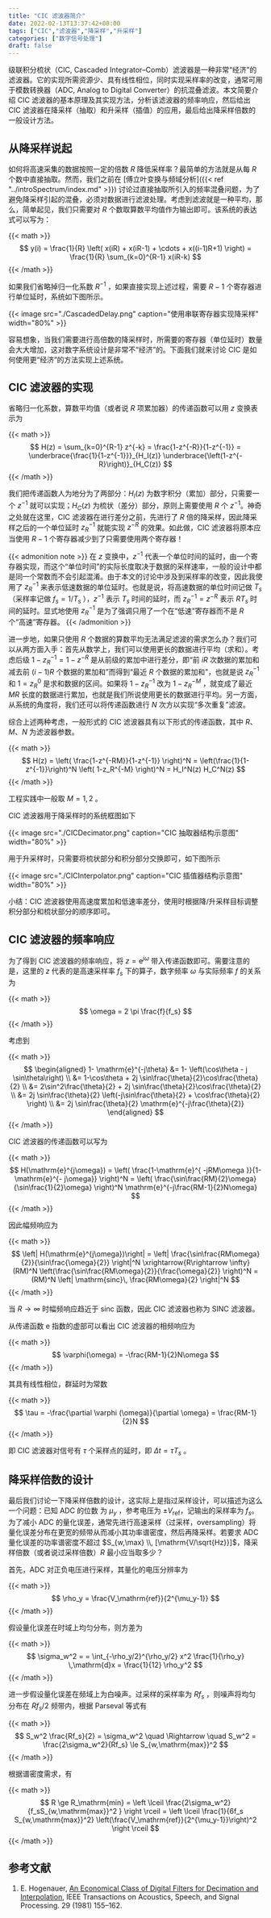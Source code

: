 ```yaml
---
title: "CIC 滤波器简介"
date: 2022-02-13T13:37:42+08:00
tags: ["CIC","滤波器","降采样","升采样"]
categories: ["数字信号处理"]
draft: false
---
```


级联积分梳状（CIC, Cascaded Integrator–Comb）滤波器是一种非常“经济”的滤波器。它的实现所需资源少、具有线性相位，同时实现采样率的改变，通常可用于模数转换器（ADC, Analog to Digital Converter）的抗混叠滤波。本文简要介绍 CIC 滤波器的基本原理及其实现方法，分析该滤波器的频率响应，然后给出 CIC 滤波器在降采样（抽取）和升采样（插值）的应用，最后给出降采样倍数的一般设计方法。

<!--more-->


## 从降采样说起

如何将高速采集的数据按照一定的倍数 $R$ 降低采样率？最简单的方法就是从每 $R$ 个数中直接抽取。然而，我们之前在 [傅立叶变换与频域分析]({{< ref "../introSpectrum/index.md" >}}) 讨论过直接抽取所引入的频率混叠问题，为了避免降采样引起的混叠，必须对数据进行滤波处理。考虑到滤波就是一种平均，那么，简单起见，我们只需要对 $R$ 个数取算数平均值作为输出即可。该系统的表达式可以写为：

{{< math >}} $$
y(i) = \frac{1}{R} \left( x(iR) + x(iR-1) + \cdots + x((i-1)R+1) \right) = \frac{1}{R} \sum_{k=0}^{R-1} x(iR-k)
$$ {{< /math >}}

如果我们省略掉归一化系数 $R^{-1}$ ，如果直接实现上述过程，需要 $R-1$ 个寄存器进行单位延时，系统如下图所示。

{{< image src="./CascadedDelay.png" caption="使用串联寄存器实现降采样" width="80%" >}}

容易想象，当我们需要进行高倍数的降采样时，所需要的寄存器（单位延时）数量会大大增加，这对数字系统设计是非常不“经济”的。下面我们就来讨论 CIC 是如何使用更“经济”的方法实现上述系统。



## CIC 滤波器的实现

省略归一化系数，算数平均值（或者说 $R$ 项累加器）的传递函数可以用 $z$ 变换表示为

{{< math >}} $$
H(z) = \sum_{k=0}^{R-1} z^{-k} 
= \frac{1-z^{-R}}{1-z^{-1}} 
= \underbrace{\frac{1}{1-z^{-1}}}_{H_I(z)} 
  \underbrace{\left(1-z^{-R}\right)}_{H_C(z)}
$$ {{< /math >}}

我们把传递函数人为地分为了两部分：$H_I(z)$ 为数字积分（累加）部分，只需要一个 $z^{-1}$ 就可以实现；$H_C(z)$ 为梳状（差分）部分，原则上需要使用 $R$ 个 $z^{-1}$。神奇之处就在这里，CIC 滤波器在进行差分之前，先进行了 $R$ 倍的降采样，因此降采样之后的一个单位延时 $z_R^{-1}$ 就能实现 $z^{-R}$ 的效果。如此做，CIC 滤波器将原本应当使用 $R-1$ 个寄存器减少到了只需要使用两个寄存器！

{{< admonition note >}}
在 $z$ 变换中，$z^{-1}$ 代表一个单位时间的延时，由一个寄存器实现，而这个“单位时间”的实际长度取决于数据的采样速率，一般的设计中都是同一个常数而不会引起混淆。由于本文的讨论中涉及到采样率的改变，因此我使用了 $z_R^{-1}$ 来表示低速数据的单位延时。也就是说，将高速数据的单位时间记做 $T_s$ （采样率记做 $f_s=1/T_s$ ），$z^{-1}$ 表示 $T_s$ 时间的延时，而 $z_R^{-1} = z^{-R}$ 表示 $RT_s$ 时间的延时。显式地使用 $z_R^{-1}$ 是为了强调只用了一个在“低速”寄存器而不是 $R$ 个“高速”寄存器。
{{< /admonition >}}


进一步地，如果只使用 $R$ 个数据的算数平均无法满足滤波的需求怎么办？我们可以从两方面入手：首先从数学上，我们可以使用更长的数据进行平均（求和）。考虑后级 $1-z_R^{-1} = 1-z^{-R}$ 是从前级的累加中进行差分，即“前 $iR$ 次数据的累加和减去前 $(i-1)R$ 个数据的累加和”而得到“最近 $R$ 个数据的累加和”，也就是说 $z_R^{-1}$ 和 $1=z_R^0$ 是求和数据的区间。如果将 $1-z_R^{-1}$ 改为 $1-z_R^{-M}$ ，就变成了最近 $MR$ 长度的数据进行累加，也就是我们所说使用更长的数据进行平均。另一方面，从系统的角度将，我们还可以将传递函数进行 $N$ 次方以实现“多次重复”滤波。

综合上述两种考虑，一般形式的 CIC 滤波器具有以下形式的传递函数，其中 $R$、$M$、$N$ 为滤波器参数。

{{< math >}} $$
H(z) = \left( \frac{1-z^{-RM}}{1-z^{-1}} \right)^N
= \left(\frac{1}{1-z^{-1}}\right)^N \left( 1-z_R^{-M} \right)^N
= H_I^N(z) H_C^N(z)
$$ {{< /math >}}

工程实践中一般取 $M=1,2$ 。


CIC 滤波器用于降采样时的系统框图如下

{{< image src="./CICDecimator.png" caption="CIC 抽取器结构示意图" width="80%" >}}

用于升采样时，只需要将梳状部分和积分部分交换即可，如下图所示

{{< image src="./CICInterpolator.png" caption="CIC 插值器结构示意图" width="80%" >}}


小结：CIC 滤波器使用高速度累加和低速率差分，使用时根据降/升采样目标调整积分部分和梳状部分的顺序即可。


## CIC 滤波器的频率响应

为了得到 CIC 滤波器的频率响应，将 $z=\mathrm{e}^{j\omega}$ 带入传递函数即可。需要注意的是，这里的 $z$ 代表的是高速采样率 $f_s$ 下的算子，数字频率 $\omega$ 与实际频率 $f$ 的关系为

{{< math >}} $$
\omega = 2 \pi \frac{f}{f_s}
$$ {{< /math >}}

考虑到

{{< math >}} $$
\begin{aligned}
1- \mathrm{e}^{-j\theta} &= 1- \left(\cos\theta - j \sin\theta\right) \\
&= 1-\cos\theta + 2j \sin\frac{\theta}{2}\cos\frac{\theta}{2} \\
&= 2\sin^2\frac{\theta}{2} + 2j \sin\frac{\theta}{2}\cos\frac{\theta}{2} \\
&= 2j \sin\frac{\theta}{2} \left(-j\sin\frac{\theta}{2} + \cos\frac{\theta}{2} \right) \\
&= 2j \sin\frac{\theta}{2} \mathrm{e}^{-j\frac{\theta}{2}}
\end{aligned}
$$ {{< /math >}}

CIC 滤波器的传递函数可以写为

{{< math >}} $$
H(\mathrm{e}^{j\omega}) = \left( \frac{1-\mathrm{e}^{ -jRM\omega }}{1-\mathrm{e}^{- j\omega}} \right)^N
= \left( 
\frac{\sin\frac{RM}{2}\omega}{\sin\frac{1}{2}\omega} 
\right)^N \mathrm{e}^{-j\frac{RM-1}{2}N\omega}
$$ {{< /math >}}

因此幅频响应为

{{< math >}} $$
\left| H(\mathrm{e}^{j\omega})\right| = \left| \frac{\sin\frac{RM\omega}{2}}{\sin\frac{\omega}{2}} 
\right|^N 
\xrightarrow{R\rightarrow \infty}  (RM)^N \left(\frac{\sin\frac{RM\omega}{2}}{\frac{\omega}{2}} \right)^N 
= (RM)^N \left| \mathrm{sinc}\, \frac{RM\omega}{2} \right|^N
$$ {{< /math >}}

当 $R\rightarrow\infty$ 时幅频响应趋近于 $\mathrm{sinc}$ 函数，因此 CIC 滤波器也称为 SINC 滤波器。

从传递函数 $\mathrm{e}$ 指数的虚部可以看出 CIC 滤波器的相频响应为

{{< math >}} $$
\varphi(\omega) = -\frac{RM-1}{2}N\omega
$$ {{< /math >}}

其具有线性相位，群延时为常数

{{< math >}} $$
\tau = -\frac{\partial \varphi (\omega)}{\partial \omega} = \frac{RM-1}{2}N
$$ {{< /math >}}

即 CIC 滤波器对信号有 $\tau$ 个采样点的延时，即 $\Delta t = \tau T_s$ 。



## 降采样倍数的设计

最后我们讨论一下降采样倍数的设计，这实际上是指过采样设计，可以描述为这么一个问题：已知 ADC 的位数 为 $\mu_y$ ，参考电压为 $\pm V_\mathrm{ref}$，记输出的采样率为 $f_s$。为了减小 ADC 的量化误差，通常先进行高速采样（过采样，oversampling）将量化误差分布在更宽的频带从而减小其功率谱密度，然后再降采样。若要求 ADC 量化误差的功率谱密度不超过 $S_{w,\max} \\, [\mathrm{V/\sqrt{Hz}}]$，降采样倍数（或者说过采样倍数）$R$ 最小应当取多少？

首先，ADC 对正负电压进行采样，其量化的电压分辨率为

{{< math >}} $$
\rho_y = \frac{V_\mathrm{ref}}{2^{\mu_y-1}}
$$ {{< /math >}}

假设量化误差在时域上均匀分布，则方差为

{{< math >}} $$
\sigma_w^2 = = \int_{-\rho_y/2}^{\rho_y/2} x^2 \frac{1}{\rho_y} \,\mathrm{d}x = \frac{1}{12} \rho_y^2
$$ {{< /math >}}

进一步假设量化误差在频域上为白噪声。过采样的采样率为 $Rf_s$ ，则噪声将均匀分布在 $Rf_s/2$ 频带内，根据 Parseval 等式有

{{< math >}} $$
S_w^2 \frac{Rf_s}{2} = \sigma_w^2   \quad \Rightarrow \quad S_w^2 = \frac{2\sigma_w^2}{Rf_s}  \le S_{w,\mathrm{max}}^2
$$ {{< /math >}}

根据谱密度需求，有

{{< math >}} $$
R \ge R_\mathrm{min} = \left \lceil \frac{2\sigma_w^2}{f_sS_{w,\mathrm{max}}^2 } \right \rceil
= \left \lceil \frac{1}{6f_s S_{w,\mathrm{max}}^2} \left(\frac{V_\mathrm{ref}}{2^{\mu_y-1}}\right)^2 \right \rceil
$$ {{< /math >}}


## 参考文献

1. E. Hogenauer, [An Economical Class of Digital Filters for Decimation and Interpolation](https://doi.org/10.1109/TASSP.1981.1163535), IEEE Transactions on Acoustics, Speech, and Signal Processing. 29 (1981) 155–162.

